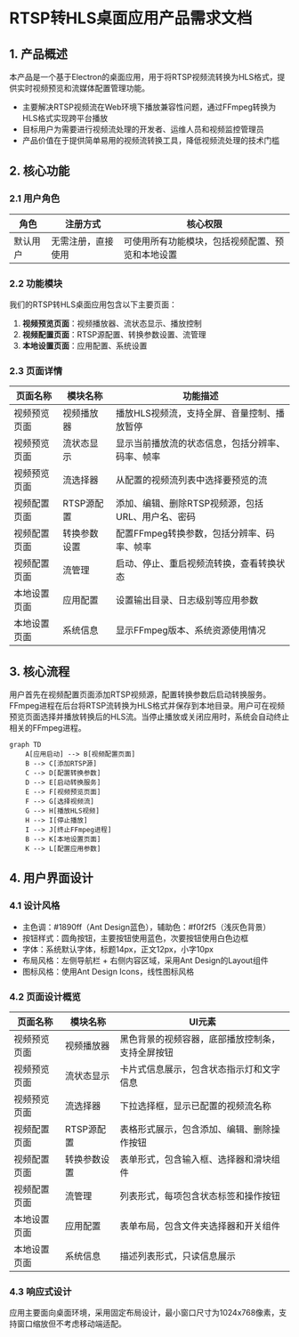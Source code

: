 # RTSP转HLS桌面应用产品需求文档

## 1. 产品概述

本产品是一个基于Electron的桌面应用，用于将RTSP视频流转换为HLS格式，提供实时视频预览和流媒体配置管理功能。

- 主要解决RTSP视频流在Web环境下播放兼容性问题，通过FFmpeg转换为HLS格式实现跨平台播放
- 目标用户为需要进行视频流处理的开发者、运维人员和视频监控管理员
- 产品价值在于提供简单易用的视频流转换工具，降低视频流处理的技术门槛

## 2. 核心功能

### 2.1 用户角色

| 角色 | 注册方式 | 核心权限 |
|------|----------|----------|
| 默认用户 | 无需注册，直接使用 | 可使用所有功能模块，包括视频配置、预览和本地设置 |

### 2.2 功能模块

我们的RTSP转HLS桌面应用包含以下主要页面：

1. **视频预览页面**：视频播放器、流状态显示、播放控制
2. **视频配置页面**：RTSP源配置、转换参数设置、流管理
3. **本地设置页面**：应用配置、系统设置

### 2.3 页面详情

| 页面名称 | 模块名称 | 功能描述 |
|----------|----------|----------|
| 视频预览页面 | 视频播放器 | 播放HLS视频流，支持全屏、音量控制、播放暂停 |
| 视频预览页面 | 流状态显示 | 显示当前播放流的状态信息，包括分辨率、码率、帧率 |
| 视频预览页面 | 流选择器 | 从配置的视频流列表中选择要预览的流 |
| 视频配置页面 | RTSP源配置 | 添加、编辑、删除RTSP视频源，包括URL、用户名、密码 |
| 视频配置页面 | 转换参数设置 | 配置FFmpeg转换参数，包括分辨率、码率、帧率 |
| 视频配置页面 | 流管理 | 启动、停止、重启视频流转换，查看转换状态 |
| 本地设置页面 | 应用配置 | 设置输出目录、日志级别等应用参数 |
| 本地设置页面 | 系统信息 | 显示FFmpeg版本、系统资源使用情况 |

## 3. 核心流程

用户首先在视频配置页面添加RTSP视频源，配置转换参数后启动转换服务。FFmpeg进程在后台将RTSP流转换为HLS格式并保存到本地目录。用户可在视频预览页面选择并播放转换后的HLS流。当停止播放或关闭应用时，系统会自动终止相关的FFmpeg进程。

```mermaid
graph TD
    A[应用启动] --> B[视频配置页面]
    B --> C[添加RTSP源]
    C --> D[配置转换参数]
    D --> E[启动转换服务]
    E --> F[视频预览页面]
    F --> G[选择视频流]
    G --> H[播放HLS视频]
    H --> I[停止播放]
    I --> J[终止FFmpeg进程]
    B --> K[本地设置页面]
    K --> L[配置应用参数]
```

## 4. 用户界面设计

### 4.1 设计风格

- 主色调：#1890ff（Ant Design蓝色），辅助色：#f0f2f5（浅灰色背景）
- 按钮样式：圆角按钮，主要按钮使用蓝色，次要按钮使用白色边框
- 字体：系统默认字体，标题14px，正文12px，小字10px
- 布局风格：左侧导航栏 + 右侧内容区域，采用Ant Design的Layout组件
- 图标风格：使用Ant Design Icons，线性图标风格

### 4.2 页面设计概览

| 页面名称 | 模块名称 | UI元素 |
|----------|----------|--------|
| 视频预览页面 | 视频播放器 | 黑色背景的视频容器，底部播放控制条，支持全屏按钮 |
| 视频预览页面 | 流状态显示 | 卡片式信息展示，包含状态指示灯和文字信息 |
| 视频预览页面 | 流选择器 | 下拉选择框，显示已配置的视频流名称 |
| 视频配置页面 | RTSP源配置 | 表格形式展示，包含添加、编辑、删除操作按钮 |
| 视频配置页面 | 转换参数设置 | 表单形式，包含输入框、选择器和滑块组件 |
| 视频配置页面 | 流管理 | 列表形式，每项包含状态标签和操作按钮 |
| 本地设置页面 | 应用配置 | 表单布局，包含文件夹选择器和开关组件 |
| 本地设置页面 | 系统信息 | 描述列表形式，只读信息展示 |

### 4.3 响应式设计

应用主要面向桌面环境，采用固定布局设计，最小窗口尺寸为1024x768像素，支持窗口缩放但不考虑移动端适配。